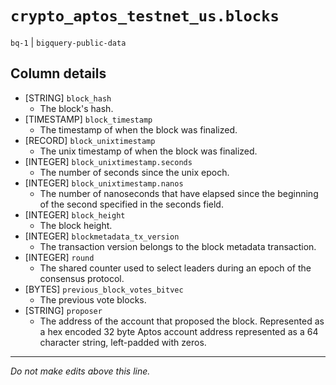 # `crypto_aptos_testnet_us.blocks`
`bq-1` | `bigquery-public-data`

## Column details
* [STRING]    `block_hash`
  - The block's hash.
* [TIMESTAMP] `block_timestamp`
  - The timestamp of when the block was finalized.
* [RECORD]    `block_unixtimestamp`
  - The unix timestamp of when the block was finalized.
* [INTEGER]   `block_unixtimestamp.seconds`
  - The number of seconds since the unix epoch.
* [INTEGER]   `block_unixtimestamp.nanos`
  - The number of nanoseconds that have elapsed since the beginning of the second specified in the seconds field.
* [INTEGER]   `block_height`
  - The block height.
* [INTEGER]   `blockmetadata_tx_version`
  - The transaction version belongs to the block metadata transaction.
* [INTEGER]   `round`
  - The shared counter used to select leaders during an epoch of the consensus protocol.
* [BYTES]     `previous_block_votes_bitvec`
  - The previous vote blocks.
* [STRING]    `proposer`
  - The address of the account that proposed the block.  Represented as a hex encoded 32 byte Aptos account address represented as a 64 character string, left-padded with zeros.

-------------------------------------------------------------------------------
*Do not make edits above this line.*
